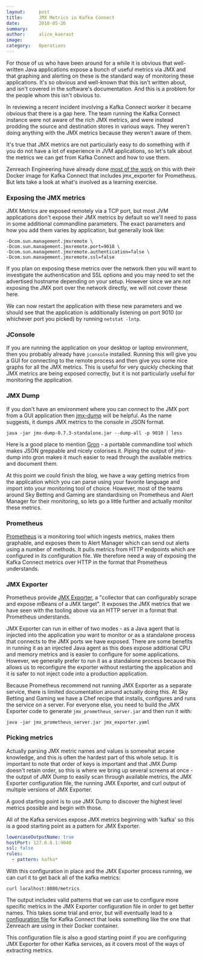 ```yaml
---
layout:     post
title:      JMX Metrics in Kafka Connect
date:       2018-05-26
summary:    
author:     alice_kaerast
image:
category:   Operations
---
```


For those of us who have been around for a while it is obvious that well-written Java applications expose a bunch of useful metrics via JMX and that graphing and alerting on these is the standard way of monitoring these applications.  It's so obvious and well-known that this isn't written about, and isn't covered in the software's documentation.  And this is a problem for the people whom this isn't obvious to.

In reviewing a recent incident involving a Kafka Connect worker it became obvious that there is a gap here.  The team running the Kafka Connect instance were not aware of the rich JMX metrics, and were instead prodding the source and destination stores in various ways.  They weren't doing anything with the JMX metrics because they weren't aware of them.

It's true that JMX metrics are not particularly easy to do something with if you do not have a lot of experience in JVM applications, so let's talk about the metrics we can get from Kafka Connect and how to use them.

Zenreach Engineering have already done [most of the work](https://github.com/zenreach/docker-kafka-connect) on this with their Docker image for Kafka Connect that includes jmx_exporter for Prometheus.  But lets take a look at what's involved as a learning exercise.


### Exposing the JMX metrics

JMX Metrics are exposed remotely via a TCP port, but most JVM applications don't expose their JMX metrics by default so we'll need to pass in some additional commandline parameters.  The exact parameters and how you add them varies by application, but generally look like:

```
-Dcom.sun.management.jmxremote \
-Dcom.sun.management.jmxremote.port=9010 \
-Dcom.sun.management.jmxremote.authentication=false \
-Dcom.sun.management.jmxremote.ssl=false
```

If you plan on exposing these metrics over the network then you will want to investigate the authentication and SSL options and you may need to set the advertised hostname depending on your setup.  However since we are not exposing the JMX port over the network directly, we will not cover these here.

We can now restart the application with these new parameters and we should see that the application is additionally listening on port 9010 (or whichever port you picked) by running `netstat -lntp`.

### JConsole

If you are running the application on your desktop or laptop environment, then you probably already have `jconsole` installed.  Running this will give you a GUI for connecting to the remote process and then give you some nice graphs for all the JMX metrics.  This is useful for very quickly checking that JMX metrics are being exposed correctly, but it is not particularly useful for monitoring the application.

### JMX Dump

If you don't have an environment where you can connect to the JMX port from a GUI application then [jmx-dump](https://github.com/r4um/jmx-dump) will be helpful.  As the name suggests, it dumps JMX metrics to the console in JSON format.

```
java -jar jmx-dump-0.7.3-standalone.jar --dump-all -p 9010 | less
```

Here is a good place to mention [Gron](https://github.com/tomnomnom/gron) - a portable commandline tool which makes JSON greppable and nicely colorises it.  Piping the output of jmx-dump into gron makes it much easier to read through the available metrics and document them.

At this point we could finish the blog, we have a way getting metrics from the application which you can parse using your favorite language and import into your monitoring tool of choice.  However, most of the teams around Sky Betting and Gaming are standardising on Prometheus and Alert Manager for their monitoring, so lets go a little further and actually monitor these metrics.

### Prometheus

[Prometheus](https://prometheus.io) is a monitoring tool which ingests metrics, makes them graphable, and exposes them to Alert Manager which can send out alerts using a number of methods.  It pulls metrics from HTTP endpoints which are configured in its configuration file.  We therefore need a way of exposing the Kafka Connect metrics over HTTP in the format that Prometheus understands.

### JMX Exporter

Prometheus provide [JMX Exporter](https://github.com/prometheus/jmx_exporter), a "collector that can configurably scrape and expose mBeans of a JMX target".  It exposes the JMX metrics that we have seen with the tooling above via an HTTP server in a format that Prometheus understands.

JMX Exporter can run in either of two modes - as a Java agent that is injected into the application you want to monitor or as a standalone process that connects to the JMX ports we have exposed.  There are some benefits in running it as an injected Java agent as this does expose additional CPU and memory metrics and is easier to configure for some applications.  However, we generally prefer to run it as a standalone process because this allows us to reconfigure the exporter without restarting the application and it is safer to not inject code into a production application.

Because Prometheus recommend not running JMX Exporter as a separate service, there is limited documentation around actually doing this.  At Sky Betting and Gaming we have a Chef recipe that installs, configures and runs the service on a server.  For everyone else, you need to build the JMX Exporter code to generate `jmx_prometheus_server.jar` and then run it with:

```
java -jar jmx_prometheus_server.jar jmx_exporter.yaml
```

### Picking metrics

Actually parsing JMX metric names and values is somewhat arcane knowledge, and this is often the hardest part of this whole setup.  It is important to note that order of keys is important and that JMX Dump doesn't retain order, so this is where we bring up several screens at once - the output of JMX Dump to easily scan through available metrics, the JMX Exporter configuration file, the running JMX Exporter, and curl output of multiple versions of JMX Exporter.

A good starting point is to use JMX Dump to discover the highest level metrics possible and begin with those.

All of the Kafka services expose JMX metrics beginning with 'kafka' so this is a good starting point as a pattern for JMX Exporter.

```yaml
lowercaseOutputName: true
hostPort: 127.0.0.1:9040
ssl: false
rules:
  - pattern: kafka*
```

With this configuration in place and the JMX Exporter process running, we can curl it to get back all of the kafka metrics:

```
curl localhost:8080/metrics
```

The output includes valid patterns that we can use to configure more specific metrics in the JMX Exporter configuration file in order to get better names.  This takes some trial and error, but will eventually lead to a [configuration file](https://github.com/zenreach/docker-kafka-connect/blob/master/jmx_exporter.yaml) for Kafka Connect that looks something like the one that Zenreach are using in their Docker container.

This configuration file is also a good starting point if you are configuring JMX Exporter for other Kafka services, as it covers most of the ways of extracting metrics.